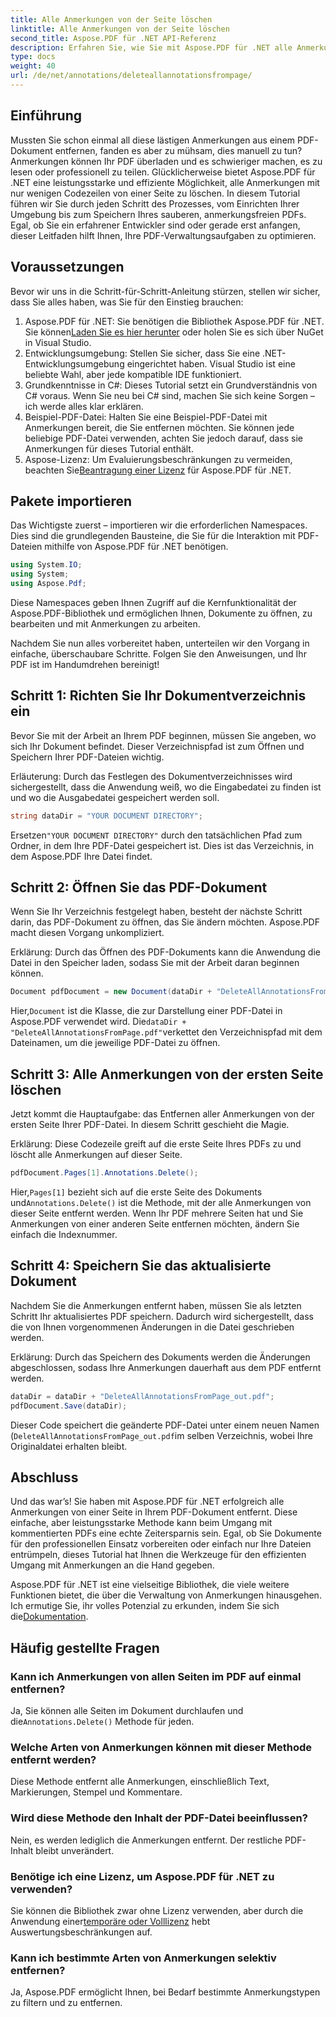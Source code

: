 ```yaml
---
title: Alle Anmerkungen von der Seite löschen
linktitle: Alle Anmerkungen von der Seite löschen
second_title: Aspose.PDF für .NET API-Referenz
description: Erfahren Sie, wie Sie mit Aspose.PDF für .NET alle Anmerkungen von einer PDF-Seite löschen. Folgen Sie unserer Schritt-für-Schritt-Anleitung, um Ihre PDFs effizient zu bereinigen.
type: docs
weight: 40
url: /de/net/annotations/deleteallannotationsfrompage/
---
```

## Einführung
Mussten Sie schon einmal all diese lästigen Anmerkungen aus einem PDF-Dokument entfernen, fanden es aber zu mühsam, dies manuell zu tun? Anmerkungen können Ihr PDF überladen und es schwieriger machen, es zu lesen oder professionell zu teilen. Glücklicherweise bietet Aspose.PDF für .NET eine leistungsstarke und effiziente Möglichkeit, alle Anmerkungen mit nur wenigen Codezeilen von einer Seite zu löschen. In diesem Tutorial führen wir Sie durch jeden Schritt des Prozesses, vom Einrichten Ihrer Umgebung bis zum Speichern Ihres sauberen, anmerkungsfreien PDFs. Egal, ob Sie ein erfahrener Entwickler sind oder gerade erst anfangen, dieser Leitfaden hilft Ihnen, Ihre PDF-Verwaltungsaufgaben zu optimieren.

## Voraussetzungen

Bevor wir uns in die Schritt-für-Schritt-Anleitung stürzen, stellen wir sicher, dass Sie alles haben, was Sie für den Einstieg brauchen:

1.  Aspose.PDF für .NET: Sie benötigen die Bibliothek Aspose.PDF für .NET. Sie können[Laden Sie es hier herunter](https://releases.aspose.com/pdf/net/) oder holen Sie es sich über NuGet in Visual Studio.
2. Entwicklungsumgebung: Stellen Sie sicher, dass Sie eine .NET-Entwicklungsumgebung eingerichtet haben. Visual Studio ist eine beliebte Wahl, aber jede kompatible IDE funktioniert.
3. Grundkenntnisse in C#: Dieses Tutorial setzt ein Grundverständnis von C# voraus. Wenn Sie neu bei C# sind, machen Sie sich keine Sorgen – ich werde alles klar erklären.
4. Beispiel-PDF-Datei: Halten Sie eine Beispiel-PDF-Datei mit Anmerkungen bereit, die Sie entfernen möchten. Sie können jede beliebige PDF-Datei verwenden, achten Sie jedoch darauf, dass sie Anmerkungen für dieses Tutorial enthält.
5.  Aspose-Lizenz: Um Evaluierungsbeschränkungen zu vermeiden, beachten Sie[Beantragung einer Lizenz](https://purchase.aspose.com/temporary-license/) für Aspose.PDF für .NET.

## Pakete importieren

Das Wichtigste zuerst – importieren wir die erforderlichen Namespaces. Dies sind die grundlegenden Bausteine, die Sie für die Interaktion mit PDF-Dateien mithilfe von Aspose.PDF für .NET benötigen.

```csharp
using System.IO;
using System;
using Aspose.Pdf;
```

Diese Namespaces geben Ihnen Zugriff auf die Kernfunktionalität der Aspose.PDF-Bibliothek und ermöglichen Ihnen, Dokumente zu öffnen, zu bearbeiten und mit Anmerkungen zu arbeiten.

Nachdem Sie nun alles vorbereitet haben, unterteilen wir den Vorgang in einfache, überschaubare Schritte. Folgen Sie den Anweisungen, und Ihr PDF ist im Handumdrehen bereinigt!

## Schritt 1: Richten Sie Ihr Dokumentverzeichnis ein

Bevor Sie mit der Arbeit an Ihrem PDF beginnen, müssen Sie angeben, wo sich Ihr Dokument befindet. Dieser Verzeichnispfad ist zum Öffnen und Speichern Ihrer PDF-Dateien wichtig.

Erläuterung: Durch das Festlegen des Dokumentverzeichnisses wird sichergestellt, dass die Anwendung weiß, wo die Eingabedatei zu finden ist und wo die Ausgabedatei gespeichert werden soll.

```csharp
string dataDir = "YOUR DOCUMENT DIRECTORY";
```

 Ersetzen`"YOUR DOCUMENT DIRECTORY"` durch den tatsächlichen Pfad zum Ordner, in dem Ihre PDF-Datei gespeichert ist. Dies ist das Verzeichnis, in dem Aspose.PDF Ihre Datei findet.

## Schritt 2: Öffnen Sie das PDF-Dokument

Wenn Sie Ihr Verzeichnis festgelegt haben, besteht der nächste Schritt darin, das PDF-Dokument zu öffnen, das Sie ändern möchten. Aspose.PDF macht diesen Vorgang unkompliziert.

Erklärung: Durch das Öffnen des PDF-Dokuments kann die Anwendung die Datei in den Speicher laden, sodass Sie mit der Arbeit daran beginnen können.

```csharp
Document pdfDocument = new Document(dataDir + "DeleteAllAnnotationsFromPage.pdf");
```

 Hier,`Document` ist die Klasse, die zur Darstellung einer PDF-Datei in Aspose.PDF verwendet wird. Die`dataDir + "DeleteAllAnnotationsFromPage.pdf"`verkettet den Verzeichnispfad mit dem Dateinamen, um die jeweilige PDF-Datei zu öffnen.

## Schritt 3: Alle Anmerkungen von der ersten Seite löschen

Jetzt kommt die Hauptaufgabe: das Entfernen aller Anmerkungen von der ersten Seite Ihrer PDF-Datei. In diesem Schritt geschieht die Magie.

Erklärung: Diese Codezeile greift auf die erste Seite Ihres PDFs zu und löscht alle Anmerkungen auf dieser Seite.

```csharp
pdfDocument.Pages[1].Annotations.Delete();
```

 Hier,`Pages[1]` bezieht sich auf die erste Seite des Dokuments und`Annotations.Delete()` ist die Methode, mit der alle Anmerkungen von dieser Seite entfernt werden. Wenn Ihr PDF mehrere Seiten hat und Sie Anmerkungen von einer anderen Seite entfernen möchten, ändern Sie einfach die Indexnummer.

## Schritt 4: Speichern Sie das aktualisierte Dokument

Nachdem Sie die Anmerkungen entfernt haben, müssen Sie als letzten Schritt Ihr aktualisiertes PDF speichern. Dadurch wird sichergestellt, dass die von Ihnen vorgenommenen Änderungen in die Datei geschrieben werden.

Erklärung: Durch das Speichern des Dokuments werden die Änderungen abgeschlossen, sodass Ihre Anmerkungen dauerhaft aus dem PDF entfernt werden.

```csharp
dataDir = dataDir + "DeleteAllAnnotationsFromPage_out.pdf";
pdfDocument.Save(dataDir);
```

Dieser Code speichert die geänderte PDF-Datei unter einem neuen Namen (`DeleteAllAnnotationsFromPage_out.pdf`im selben Verzeichnis, wobei Ihre Originaldatei erhalten bleibt.

## Abschluss

Und das war’s! Sie haben mit Aspose.PDF für .NET erfolgreich alle Anmerkungen von einer Seite in Ihrem PDF-Dokument entfernt. Diese einfache, aber leistungsstarke Methode kann beim Umgang mit kommentierten PDFs eine echte Zeitersparnis sein. Egal, ob Sie Dokumente für den professionellen Einsatz vorbereiten oder einfach nur Ihre Dateien entrümpeln, dieses Tutorial hat Ihnen die Werkzeuge für den effizienten Umgang mit Anmerkungen an die Hand gegeben.

 Aspose.PDF für .NET ist eine vielseitige Bibliothek, die viele weitere Funktionen bietet, die über die Verwaltung von Anmerkungen hinausgehen. Ich ermutige Sie, ihr volles Potenzial zu erkunden, indem Sie sich die[Dokumentation](https://reference.aspose.com/pdf/net/).

## Häufig gestellte Fragen

### Kann ich Anmerkungen von allen Seiten im PDF auf einmal entfernen?
 Ja, Sie können alle Seiten im Dokument durchlaufen und die`Annotations.Delete()` Methode für jeden.

### Welche Arten von Anmerkungen können mit dieser Methode entfernt werden?
Diese Methode entfernt alle Anmerkungen, einschließlich Text, Markierungen, Stempel und Kommentare.

### Wird diese Methode den Inhalt der PDF-Datei beeinflussen?
Nein, es werden lediglich die Anmerkungen entfernt. Der restliche PDF-Inhalt bleibt unverändert.

### Benötige ich eine Lizenz, um Aspose.PDF für .NET zu verwenden?
 Sie können die Bibliothek zwar ohne Lizenz verwenden, aber durch die Anwendung einer[temporäre oder Volllizenz](https://purchase.aspose.com/temporary-license/) hebt Auswertungsbeschränkungen auf.

### Kann ich bestimmte Arten von Anmerkungen selektiv entfernen?
Ja, Aspose.PDF ermöglicht Ihnen, bei Bedarf bestimmte Anmerkungstypen zu filtern und zu entfernen.